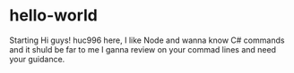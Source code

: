 # hello-world
Starting
Hi guys!
huc996 here, I like Node and wanna know C# commands and it shuld be far to me 
I ganna review on your commad lines and need your guidance.
